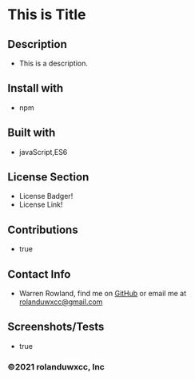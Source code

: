 
# This is Title

## Description
* This is a description.

## Install with
* npm

## Built with
* javaScript,ES6


## License Section
* License Badger!
* License Link!


## Contributions
* true

## Contact Info
* Warren Rowland, find me on [GitHub](https://github.com/rolanduwxcc) or email me at rolanduwxcc@gmail.com
  
## Screenshots/Tests
* true

### ©️2021 rolanduwxcc, Inc
  